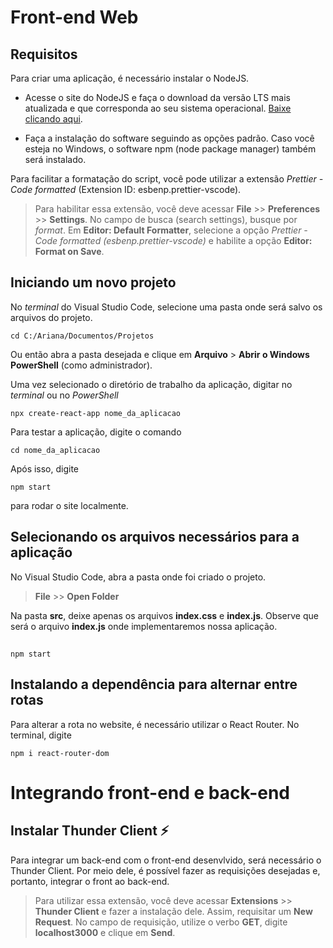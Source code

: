 # Front-end Web

## Requisitos

Para criar uma aplicação, é necessário instalar o NodeJS.

- Acesse o site do NodeJS e faça o download da versão LTS mais atualizada e que corresponda ao seu sistema operacional. [Baixe clicando aqui](https://nodejs.org/en/download/).

- Faça a instalação do software seguindo as opções padrão. Caso você esteja no Windows, o software npm (node package manager) também será instalado.

Para facilitar a formatação do script, você pode utilizar a extensão _Prettier - Code formatted_ (Extension ID: esbenp.prettier-vscode).

> Para habilitar essa extensão, você deve acessar **File** >> **Preferences** >> **Settings**. No campo de busca (search settings), busque por _format_. Em **Editor: Default Formatter**, selecione a opção _Prettier - Code formatted (esbenp.prettier-vscode)_ e habilite a opção **Editor: Format on Save**.

## Iniciando um novo projeto

No _terminal_ do Visual Studio Code, selecione uma pasta onde será salvo os arquivos do projeto.

```
cd C:/Ariana/Documentos/Projetos
```

Ou então abra a pasta desejada e clique em **Arquivo** > **Abrir o Windows PowerShell** (como administrador).

Uma vez selecionado o diretório de trabalho da aplicação, digitar no _terminal_ ou no _PowerShell_

```
npx create-react-app nome_da_aplicacao
```

Para testar a aplicação, digite o comando

```
cd nome_da_aplicacao
```

Após isso, digite

```
npm start
```

para rodar o site localmente.

## Selecionando os arquivos necessários para a aplicação

No Visual Studio Code, abra a pasta onde foi criado o projeto.

> **File** >> **Open Folder**

Na pasta **src**, deixe apenas os arquivos **index.css** e **index.js**. Observe que será o arquivo **index.js** onde implementaremos nossa aplicação.

## 

```
npm start
```
## Instalando a dependência para alternar entre rotas 

Para alterar a rota no website, é necessário utilizar o React Router. No terminal, digite 

````
npm i react-router-dom
````

# Integrando front-end e back-end

## Instalar Thunder Client ⚡️

Para integrar um back-end com o front-end desenvlvido, será necessário o Thunder Client. Por meio dele, é possível fazer as requisições desejadas e, portanto, integrar o front ao back-end.  

> Para utilizar essa extensão, você deve acessar **Extensions** >> **Thunder Client** e fazer a instalação dele. Assim, requisitar um **New Request**. No campo de requisição, utilize o verbo **GET**, digite **localhost3000** e clique em **Send**.
